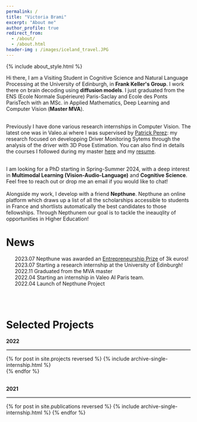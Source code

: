 ```yaml
---
permalink: /
title: "Victoria Brami"
excerpt: "About me"
author_profile: true
redirect_from: 
  - /about/
  - /about.html
header-img : /images/iceland_travel.JPG
--- 
```


{% include about_style.html %}


<div class="justified-text">
<p>Hi there, I am a Visiting Student in Cognitive Science and Natural Language Processing at the University of Edinburgh, in <b><a href="https://homepages.inf.ed.ac.uk/keller/" style="text-decoration:none;">Frank Keller's Group</a></b>. I work there on brain decoding using <b>diffusion models</b>.
I just graduated from the ENS (Ecole Normale Supérieure) Paris-Saclay and Ecole des Ponts ParisTech with an MSc. in Applied Mathematics, Deep Learning and Computer Vision (<b>Master MVA</b>).<br><br>

Previously I have done various research internships in Computer Vision. The latest one was in Valeo.ai where I was supervised by <a href="http://ptrckprz.github.io">Patrick Perez</a>: my research focused on developping Driver Monitoring Sytems through the analysis of the driver with 3D Pose Estimation.
You can also find in details the courses I followed during my master <a href="https://victoria-brami.github.io/courses/">here</a> and my <a href="https://victoria-brami.github.io/cv/">resume</a>.<br><br>

I am looking for a PhD starting in Spring-Summer 2024, with a deep interest in <b>Multimodal Learning (Vision-Audio-Language)</b> and <b>Cognitive Science</b>. Feel free to reach out or drop me an email if you would like to chat!<br><br>
Alongside my work, I develop with a friend <b><a href="#" style="text-decoration:none;">Nepthune</a></b>. Nepthune an online platform which draws up a list of all the scholarships accessible to students in France and shortlists automatically the best candidates to those fellowships. Through Nepthunem our goal is to tackle the ineauqlity of opportunities in Higher Education!
</p>


<h1>News</h1>
<ul style="list-style-type:none;">
    <li><span class="badge primary">2023.07</span> Nepthune was awarded an <a href="https://www.fondationdesponts.fr/prix-dencouragement-a-lentrepreneuriat-2023/">Entrepreneurship Prize</a> of 3k euros!</li>
    <li><span class="badge secondary">2023.07</span> Starting a research internship at the University of Edinburgh!</li>
    <li><span class="badge">2022.11</span> Graduated from the MVA master</li>
    <li><span class="badge secondary">2022.04</span> Starting an internship in Valeo AI Paris team.</li>
    <li><span class="badge primary">2022.04</span> Launch of Nepthune Project </li>
</ul><br><br>

<h1>Selected Projects</h1>
<date_title><b>2022</b></date_title>
<hr style="border:1px solid #d3d3d3;text-align:left;margin-left:0">
{% for post in site.projects reversed %}
  {% include archive-single-internship.html %}<br>
{% endfor %}
<p align=justify></p>
<br>
<date_title><b>2021</b></date_title>
<hr style="border:1px solid #d3d3d3;text-align:left;margin-left:0">
{% for post in site.publications reversed %}
  {% include archive-single-internship.html %}
{% endfor %}

</div>

